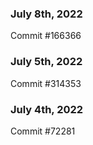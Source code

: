 ### July 8th, 2022

Commit #166366

### July 5th, 2022

Commit #314353


### July 4th, 2022

Commit #72281
